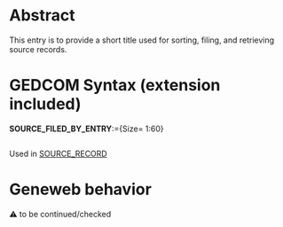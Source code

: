 ﻿# Abstract
This entry is to provide a short title used for sorting, filing, and retrieving source records.


# GEDCOM Syntax (extension included)

**SOURCE_FILED_BY_ENTRY**:={Size= 1:60}
<pre>
</pre>
Used in <a href=Ged.SOURCE_RECORD.md>SOURCE_RECORD</a><br />

# Geneweb behavior


:warning: to be continued/checked

